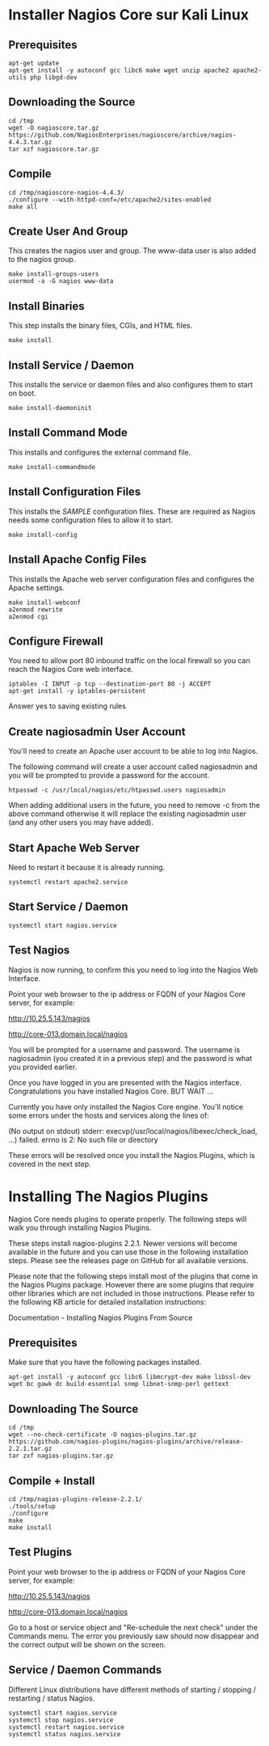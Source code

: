 
# Installer Nagios Core sur Kali Linux


## Prerequisites

```
apt-get update
apt-get install -y autoconf gcc libc6 make wget unzip apache2 apache2-utils php libgd-dev
```

## Downloading the Source

```
cd /tmp
wget -O nagioscore.tar.gz https://github.com/NagiosEnterprises/nagioscore/archive/nagios-4.4.3.tar.gz
tar xzf nagioscore.tar.gz
```

## Compile

```
cd /tmp/nagioscore-nagios-4.4.3/
./configure --with-httpd-conf=/etc/apache2/sites-enabled
make all
```

## Create User And Group

This creates the nagios user and group. The www-data user is also added to the nagios group.

```
make install-groups-users
usermod -a -G nagios www-data
```

## Install Binaries

This step installs the binary files, CGIs, and HTML files.

```
make install
```

## Install Service / Daemon

This installs the service or daemon files and also configures them to start on boot.

```
make install-daemoninit
```

## Install Command Mode

This installs and configures the external command file.

```
make install-commandmode
```

## Install Configuration Files

This installs the *SAMPLE* configuration files. These are required as Nagios needs some configuration files to allow it to start.

```
make install-config
```

## Install Apache Config Files

This installs the Apache web server configuration files and configures the Apache settings.

```
make install-webconf
a2enmod rewrite
a2enmod cgi
```

## Configure Firewall

You need to allow port 80 inbound traffic on the local firewall so you can reach the Nagios Core web interface.

```
iptables -I INPUT -p tcp --destination-port 80 -j ACCEPT
apt-get install -y iptables-persistent
```

Answer yes to saving existing rules

## Create nagiosadmin User Account

You'll need to create an Apache user account to be able to log into Nagios.

The following command will create a user account called nagiosadmin and you will be prompted to provide a password for the account.

```
htpasswd -c /usr/local/nagios/etc/htpasswd.users nagiosadmin
```

When adding additional users in the future, you need to remove -c from the above command otherwise it will replace the existing nagiosadmin user (and any other users you may have added).


## Start Apache Web Server


Need to restart it because it is already running.

```
systemctl restart apache2.service
```

## Start Service / Daemon

```
systemctl start nagios.service
```

## Test Nagios

Nagios is now running, to confirm this you need to log into the Nagios Web Interface.

Point your web browser to the ip address or FQDN of your Nagios Core server, for example:

http://10.25.5.143/nagios

http://core-013.domain.local/nagios

You will be prompted for a username and password. The username is nagiosadmin (you created it in a previous step) and the password is what you provided earlier.

Once you have logged in you are presented with the Nagios interface. Congratulations you have installed Nagios Core.
BUT WAIT ...

Currently you have only installed the Nagios Core engine. You'll notice some errors under the hosts and services along the lines of:

(No output on stdout) stderr: execvp(/usr/local/nagios/libexec/check_load, ...) failed. errno is 2: No such file or directory 

These errors will be resolved once you install the Nagios Plugins, which is covered in the next step.


# Installing The Nagios Plugins

Nagios Core needs plugins to operate properly. The following steps will walk you through installing Nagios Plugins.

These steps install nagios-plugins 2.2.1. Newer versions will become available in the future and you can use those in the following installation steps. Please see the releases page on GitHub for all available versions.

Please note that the following steps install most of the plugins that come in the Nagios Plugins package. However there are some plugins that require other libraries which are not included in those instructions. Please refer to the following KB article for detailed installation instructions:

Documentation - Installing Nagios Plugins From Source


## Prerequisites

Make sure that you have the following packages installed.

```
apt-get install -y autoconf gcc libc6 libmcrypt-dev make libssl-dev wget bc gawk dc build-essential snmp libnet-snmp-perl gettext
```

## Downloading The Source

```
cd /tmp
wget --no-check-certificate -O nagios-plugins.tar.gz https://github.com/nagios-plugins/nagios-plugins/archive/release-2.2.1.tar.gz
tar zxf nagios-plugins.tar.gz
```

## Compile + Install

```
cd /tmp/nagios-plugins-release-2.2.1/
./tools/setup
./configure
make
make install
```

## Test Plugins

Point your web browser to the ip address or FQDN of your Nagios Core server, for example:

http://10.25.5.143/nagios

http://core-013.domain.local/nagios

Go to a host or service object and "Re-schedule the next check" under the Commands menu. The error you previously saw should now disappear and the correct output will be shown on the screen.


## Service / Daemon Commands

Different Linux distributions have different methods of starting / stopping / restarting / status Nagios.

```
systemctl start nagios.service
systemctl stop nagios.service
systemctl restart nagios.service
systemctl status nagios.service
```



```python

```
